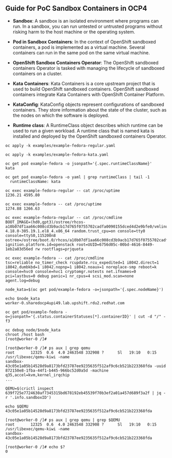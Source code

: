 ## Guide for PoC Sandbox Containers in OCP4

* **Sandbox**: A sandbox is an isolated environment where programs can run. In a sandbox, you can run untested or untrusted programs without risking harm to the host machine or the operating system.

* **Pod in Sandbox Containers**: In the context of OpenShift sandboxed containers, a pod is implemented as a virtual machine. Several containers can run in the same pod on the same virtual machine.

* **OpenShift Sandbox Containers Operator**: The OpenShift sandboxed containers Operator is tasked with managing the lifecycle of sandboxed containers on a cluster.

* **Kata Containers**: Kata Containers is a core upstream project that is used to build OpenShift sandboxed containers. OpenShift sandboxed containers integrate Kata Containers with OpenShift Container Platform.

* **KataConfig**: KataConfig objects represent configurations of sandboxed containers. They store information about the state of the cluster, such as the nodes on which the software is deployed.

* **Runtime class**: A RuntimeClass object describes which runtime can be used to run a given workload. A runtime class that is named kata is installed and deployed by the OpenShift sandboxed containers Operator. 

```
oc apply -k examples/example-fedora-regular.yaml
```

```
oc apply -k examples/example-fedora-kata.yaml
```

```
oc get pod example-fedora -o jsonpath='{.spec.runtimeClassName}'
kata

oc get pod example-fedora -o yaml | grep runtimeClass | tail -1
  runtimeClassName: kata
```

```
oc exec example-fedora-regular -- cat /proc/uptime
1236.21 4595.80
```

```
oc exec example-fedora -- cat /proc/uptime
1274.88 1266.63
```

```
oc exec example-fedora-regular -- cat /proc/cmdline
BOOT_IMAGE=(hd0,gpt3)/ostree/rhcos-a10b07df1aa66c008cd3b9acb17d765f0755702cadfa0090155dced4d2e9bfe0/vmlinuz-4.18.0-305.19.1.el8_4.x86_64 random.trust_cpu=on console=tty0 console=ttyS0,115200n8 ostree=/ostree/boot.0/rhcos/a10b07df1aa66c008cd3b9acb17d765f0755702cadfa0090155dced4d2e9bfe0/0 ignition.platform.id=openstack root=UUID=6756d05c-00bd-4616-8449-1eb2a83d56ed rw rootflags=prjquota
```

```
oc exec example-fedora -- cat /proc/cmdline
tsc=reliable no_timer_check rcupdate.rcu_expedited=1 i8042.direct=1 i8042.dumbkbd=1 i8042.nopnp=1 i8042.noaux=1 noreplace-smp reboot=k console=hvc0 console=hvc1 cryptomgr.notests net.ifnames=0 pci=lastbus=0 debug panic=1 nr_cpus=4 scsi_mod.scan=none agent.log=debug
```

```
node_kata=$(oc get pod/example-fedora -o=jsonpath='{.spec.nodeName}')

echo $node_kata
worker-0.sharedocp4upi49.lab.upshift.rdu2.redhat.com
```

```
oc get pod/example-fedora -o=jsonpath='{.status.containerStatuses[*].containerID}' | cut -d "/" -f3
```



```
oc debug node/$node_kata
chroot /host bash
[root@worker-0 /]#
```

```
[root@worker-0 /]# ps aux | grep qemu
root       12325  0.6  4.0 2463548 332908 ?      Sl   19:10   0:15 /usr/libexec/qemu-kiwi -name
sandbox-43c05e1a05b14528d9a8173bfd23787ee9235635f512af9c6cb521b223368fda -uuid
872150e8-1fba-44f1-b445-966bc52d0a5d -machine q35,accel=kvm,kernel_irqchip
...
```

```
QEMU=$(crictl inspect 639f725e7724630af7345315bd678192eb45539f70b3ef2a01a457d689f3a2f | jq -r '.info.sandboxID')

echo $QEMU
43c05e1a05b14528d9a8173bfd23787ee9235635f512af9c6cb521b223368fda
```

```
[root@worker-0 /]# ps aux | grep qemu | grep $QEMU
root       12325  0.6  4.0 2463548 332908 ?      Sl   19:10   0:15 /usr/libexec/qemu-kiwi -name
sandbox-43c05e1a05b14528d9a8173bfd23787ee9235635f512af9c6cb521b223368fda

[root@worker-0 /]# echo $?
0
```

